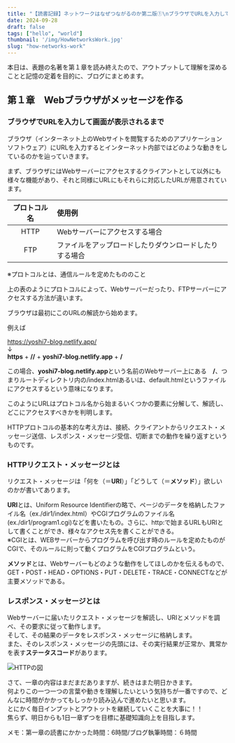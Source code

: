 ```yaml
---
title: "【読書記録】ネットワークはなぜつながるのか第二版①\nブラウザでURLを入力して画面が表示されるまで"
date: 2024-09-28
draft: false
tags: ["hello", "world"]
thumbnail: '/img/HowNetworksWork.jpg'
slug: "how-networks-work"
---
```

本日は、表題の名著を第１章を読み終えたので、アウトプットして理解を深めることと記憶の定着を目的に、ブログにまとめます。

## 第１章　Webブラウザがメッセージを作る
### ブラウザでURLを入力して画面が表示されるまで
ブラウザ（インターネット上のWebサイトを閲覧するためのアプリケーションソフトウェア）にURLを入力するとインターネット内部ではどのような動きをしているのかを辿っていきます。

まず、ブラウザにはWebサーバーにアクセスするクライアントとして以外にも様々な機能があり、それと同様にURLにもそれらに対応したURLが用意されています。

| プロトコル名  | 使用例 | 
|:-----------:|:------------|
| HTTP       |Webサーバーにアクセスする場合 |
| FTP        |ファイルをアップロードしたりダウンロードしたりする場合|

※プロトコルとは、通信ルールを定めたもののこと

上の表のようにプロトコルによって、Webサーバーだったり、FTPサーバーにアクセスする方法が違います。

ブラウザは最初にこのURLの解読から始めます。
<section class="bg-gray-100 p-3 mb-4">
例えば

https://yoshi7-blog.netlify.app/  
↓  
**https**  +  **//**  +  **yoshi7-blog.netlify.app** + **/**  

この場合、**yoshi7-blog.netlify.app**という名前のWebサーバー上にある　**/**、つまりルートディレクトリ内の/index.htmlあるいは、default.htmlというファイルにアクセスするという意味になります。  
</section>

このようにURLはプロトコル名から始まるいくつかの要素に分解して、解読し、どこにアクセスすべきかを判明します。  

HTTPプロトコルの基本的な考え方は、接続、クライアントからリクエスト・メッセージ送信、レスポンス・メッセージ受信、切断までの動作を繰り返すというものです。


### HTTPリクエスト・メッセージとは
リクエスト・メッセージは「何を（＝**URI**）」「どうして（＝**メソッド**）」欲しいのかが書いてあります。  

**URI**とは、Uniform Resource Identifierの略で、ページのデータを格納したファイル名（ex./dir1/index.html）やCGIプログラムのファイル名(ex./dir1/program1.cgi)などを書いたもの。さらに、http:で始まるURLもURIとして書くことができ、様々なアクセス先を書くことができる。  
※CGIとは、WEBサーバーからプログラムを呼び出す時のルールを定めたものがCGIで、そのルールに則って動くプログラムをCGIプログラムという。

**メソッド**とは、Webサーバーもどのような動作をしてほしのかを伝えるもので、GET・POST・HEAD・OPTIONS・PUT・DELETE・TRACE・CONNECTなどが主要メソッドである。  

### レスポンス・メッセージとは
Webサーバーに届いたリクエスト・メッセージを解読し、URIとメソッドを調べ、その要求に従って動作します。  
そして、その結果のデータをレスポンス・メッセージに格納します。  
また、そのレスポンス・メッセージの先頭には、その実行結果が正常か、異常かを表す**ステータスコード**があります。

![HTTPの図](/img/http.png "")

さて、一章の内容はまだまだありますが、続きはまた明日かきます。  
何よりこの一つ一つの言葉や動きを理解したいという気持ちが一番ですので、どんなに時間がかかってもしっかり読み込んで進めたいと思います。  
とにかく毎日インプットとアウトットを継続していくことを大事に！！  
焦らず、明日からも1日一章ずつを目標に基礎知識向上を目指します。  

メモ：第一章の読書にかかった時間：6時間/ブログ執筆時間：６時間